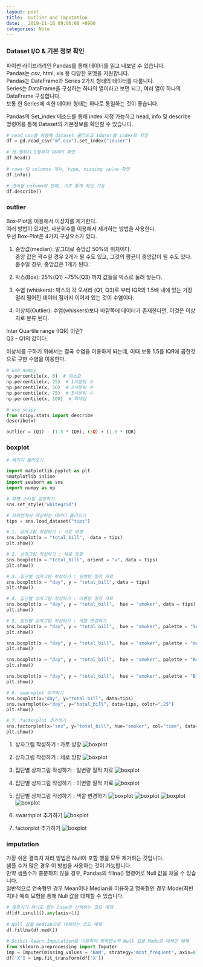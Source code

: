 ```yaml
---
layout: post
title:  Outlier and Imputation 
date:   2019-11-16 09:00:00 +0900
categories: Note
---
```


### Dataset I/O & 기본 정보 확인

파이썬 라이브러리인 Pandas를 통해 데이터를 읽고 내보낼 수 있습니다. <br> 
Pandas는 csv, html, xls 등 다양한 포멧을 지원합니다. <br>
Pandas는 DataFrame과 Series 2가지 형태의 데이터를 다룹니다. <br> 
Series는 DataFrame을 구성하는 하나의 열이라고 보면 되고, 여러 열이 하나의 DataFrame 구성합니다. <br> 
보통 한 Series에 속한 데이터 형태는 하나로 통일하는 것이 좋습니다.  

Pandas의 Set_index 메소드를 통해 index 지정 가능하고 head, info 및 describe 명령어를 통해 Dataset의 기본정보를 확인할 수 있습니다.

```python 
# read_csv를 이용해 dataset 불러오고 iduser를 index로 지정
df = pd.read_csv("mf.csv").set_index("iduser")
 
# 첫 행부터 5행까지 데이터 확인
df.head()
 
# rows 및 columns 개수, type, missing value 확인
df.info()
 
# 연속형 column에 한해, 기초 통계 확인 가능
df.describe()
```


### outlier 

Box-Plot을 이용해서 이상치를 제거한다.<br>
여러 방법이 있지만, 사분위수를 이용해서 제거하는 방법을 사용한다.<br>
우선 Box-Plot은 4가지 구성요소가 있다.<br>

1) 중앙값(median): 말그대로 중앙값 50%의 위치이다.<br>
    중앙 값은 짝수일 경우 2개가 될 수도 있고, 그것의 평균이 중앙값이 될 수도 있다.<br>
    홀수일 경우, 중앙값은 1개가 된다.<br>

2) 박스(Box): 25%(Q1) ~75%(Q3) 까지 값들을 박스로 둘러 쌓는다.<br>
3) 수염 (whiskers): 박스의 각 모서리 (Q1, Q3)로 부터 IQR의 1.5배 내에 있는 가장 멀리 떨어진 데이터 점까지 이어져 있는 것이 수염이다.<br>
4) 이상치(Outlier): 수염(whiskers)보다 바깥쪽에 데이터가 존재한다면, 이것은 이상치로 분류 된다.<br>

Inter Quartile range (IQR) 이란?<br>
Q3 - Q1의 값이다.<br>

이상치를 구하기 위해서는 결국 수염을 이용하게 되는데, 이때 보통 1.5를 IQR에 곱한것으로 구한 수염을 이용한다.<br>

```python 
# use numpy 
np.percentile(x, 0)  # 최소값
np.percentile(x, 25)  # 1사분위 수
np.percentile(x, 50)  # 2사분위 수
np.percentile(x, 75)  # 3사분위 수
np.percentile(x, 100)  # 최대값

# use scipy 
from scipy.stats import describe
describe(x)

outlier = (Q1) - (1.5 * IQR), (3Q) + (1.5 * IQR) 
```

### boxplot 

```python 
# 패키지 불러오기

import matplotlib.pyplot as plt
%matplotlib inline
import seaborn as sns
import numpy as np

# 화면 스타일 설정하기
sns.set_style("whitegrid")

# 파이썬에서 제공하는 데이터 불러오기
tips = sns.load_dataset("tips")

# 1. 상자그림 작성하기 : 가로 방향
sns.boxplot(x = "total_bill",  data = tips)
plt.show()

# 2. 상자그림 작성하기 : 세로 방향
sns.boxplot(x = "total_bill", orient = "v", data = tips)
plt.show()

# 3. 집단별 상자그림 작성하기 : 일변량 질적 자료
sns.boxplot(x = "day", y = "total_bill", data = tips)
plt.show()

# 4. 집단별 상자그림 작성하기 : 이변량 질적 자료
sns.boxplot(x = "day", y = "total_bill",  hue = "smoker", data = tips)
plt.show()

# 5. 집단별 상자그림 작성하기 : 색깔 변경하기
sns.boxplot(x = "day", y = "total_bill",  hue = "smoker", palette = "Set3", data = tips)
plt.show()

sns.boxplot(x = "day", y = "total_bill",  hue = "smoker", palette = "muted", data = tips)
plt.show()

sns.boxplot(x = "day", y = "total_bill",  hue = "smoker", palette = "RdBu", data = tips)
plt.show()

sns.boxplot(x = "day", y = "total_bill",  hue = "smoker", palette = "Blues_d", data = tips)
plt.show()

# 6. swarmplot 추가하기
sns.boxplot(x="day", y="total_bill", data=tips)
sns.swarmplot(x="day", y="total_bill", data=tips, color=".25")
plt.show()

# 7. factorplot 추가하기
sns.factorplot(x="sex", y="total_bill", hue="smoker", col="time", data=tips, kind="box", size=4, aspect=0.7)
plt.show()
```

1. 상자그림 작성하기 : 가로 방향
![boxplot](/images/note/boxplot_1.png)

2. 상자그림 작성하기 : 세로 방향
![boxplot](/images/note/boxplot_2.png)

3. 집단별 상자그림 작성하기 : 일변량 질적 자료
![boxplot](/images/note/boxplot_3.png)

4. 집단별 상자그림 작성하기 : 이변량 질적 자료
![boxplot](/images/note/boxplot_4.png)

5. 집단별 상자그림 작성하기 : 색깔 변경하기
![boxplot](/images/note/boxplot_5_1.png)
![boxplot](/images/note/boxplot_5_2.png)
![boxplot](/images/note/boxplot_5_3.png)
![boxplot](/images/note/boxplot_5_4.png)

6. swarmplot 추가하기
![boxplot](/images/note/boxplot_6.png)

7. factorplot 추가하기
![boxplot](/images/note/boxplot_7.png)

### imputation

가장 쉬운 결측치 처리 방법은 Null이 포함 행을 모두 제거하는 것입니다. <br>
샘플 수가 많은 경우 이 방법을 사용하는 것이 가능합니다. <br>
만약 샘플수가 충분하지 않을 경우, Pandas의 fillna() 명령어로 Null 값을 채울 수 있습니다. <br>
일반적으로 연속형인 경우 Mean이나 Median을 이용하고 명목형인 경우 Mode(최빈치)나 예측 모형을 통해 Null 값을 대체할 수 있습니다.<br> 

```python 
# 결측치가 하나도 없는 Case만 선택하는 코드 예제
df[df.isnull().any(axis=1)]
 
# Null 값을 median으로 대체하는 코드 예제
df.fillna(df.med())
 
# Scikit-learn Imputation을 이용하여 명목변수의 Null 값을 Mode로 대체한 예제
from sklearn.preprocessing import Imputer
imp = Imputer(missing_values = 'NaN', strategy='most_frequent', axis=0)
df['X'] = imp.fit_transform(df['X']) 
```
